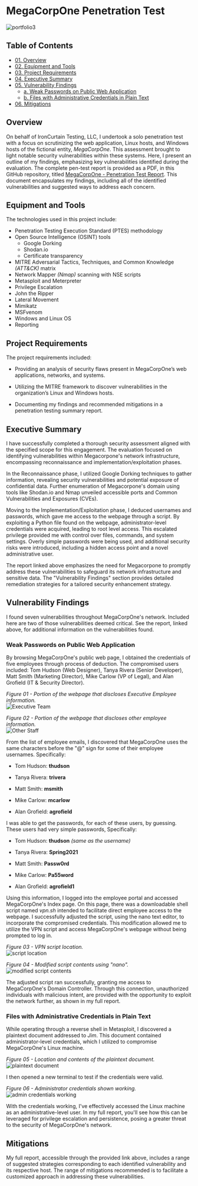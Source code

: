 # MegaCorpOne Penetration Test

![portfolio3](https://github.com/CJanecka/Projects_and_CTFs/assets/131223318/dee4c490-0fb5-4151-8556-5b4f990f849d)

## Table of Contents

  + [01. Overview](#Overview)
  + [02. Equipment and Tools](#Equipment-and-Tools)
  + [03. Project Requirements](#Project-Requirements)
  + [04. Executive Summary](#Executive-Summary)
  + [05. Vulnerability Findings](#Vulnerabilty-Findings)
    - [a. Weak Passwords on Public Web Application](#Weak-Passwords-on-Public-Web-Application)
    - [b. Files with Administrative Credentials in Plain Text](#Files-with-Administrative-Credentials-in-Plain-Text)
  + [06. Mitigations](#Mitigations)

## Overview

On behalf of IronCurtain Testing, LLC, I undertook a solo penetration test with a focus on scrutinizing the web application, Linux hosts, and Windows hosts of the fictional entity, *MegaCorpOne*. This assessment brought to light notable security vulnerabilities within these systems. Here, I present an outline of my findings, emphasizing key vulnerabilities identified during the evaluation. The complete pen-test report is provided as a PDF, in this GitHub repository, titled [MegaCorpOne - Penetration Test Report](https://github.com/CJanecka/Projects_and_CTFs/files/14173862/MegaCorpOne.-.Penetration.Test.Report_Collin.Janecka.pdf). This document encapsulates my findings, including all of the identified vulnerabilities and suggested ways to address each concern.

## Equipment and Tools

The technologies used in this project include:

  + Penetration Testing Execution Standard (PTES) methodology
  + Open Source Intelligence (OSINT) tools
    - Google Dorking
    - Shodan.io
    - Certificate transparency
  + MITRE Adversarial Tactics, Techniques, and Common Knowledge *(ATT&CK)* matrix
  + Network Mapper *(Nmap)* scanning with NSE scripts
  + Metasploit and Meterpreter
  + Privilege Escalation
  + John the Ripper
  + Lateral Movement
  + Mimikatz
  + MSFvenom
  + Windows and Linux OS
  + Reporting

## Project Requirements

The project requirements included:

  + Providing an analysis of security flaws present in MegaCorpOne’s web applications, networks, and systems.

  + Utilizing the MITRE framework to discover vulnerabilities in the organization’s Linux and Windows hosts.

  + Documenting my findings and recommended mitigations in a penetration testing summary report.

## Executive Summary

I have successfully completed a thorough security assessment aligned with the specified scope for this engagement. The evaluation focused on identifying vulnerabilities within Megacorpone's network infrastructure, encompassing reconnaissance and implementation/exploitation phases.

In the Reconnaissance phase, I utilized Google Dorking techniques to gather information, revealing security vulnerabilities and potential exposure of confidential data. Further enumeration of Megacorpone's domain using tools like Shodan.io and Nmap unveiled accessible ports and Common Vulnerabilities and Exposures (CVEs).

Moving to the Implementation/Exploitation phase, I deduced usernames and passwords, which gave me access to the webpage through a script. By exploiting a Python file found on the webpage, administrator-level credentials were acquired, leading to root level access. This escalated privilege provided me with control over files, commands, and system settings. Overly simple passwords were being used, and additional security risks were introduced, including a hidden access point and a novel administrative user.

The report linked above emphasizes the need for Megacorpone to promptly address these vulnerabilities to safeguard its network infrastructure and sensitive data. The "Vulnerability Findings" section provides detailed remediation strategies for a tailored security enhancement strategy. 

## Vulnerability Findings

I found seven vulnerabilities throughout MegaCorpOne's network. Included here are two of those vulnerabilities deemed critical. See the report, linked above, for additional information on the vulnerabilities found.

### Weak Passwords on Public Web Application

By browsing MegaCorpOne's public web page, I obtained the credentials of five employees through process of deduction. The compromised users included: Tom Hudson (Web Designer), Tanya Rivera (Senior Developer), Matt Smith (Marketing Director), Mike Carlow (VP of Legal), and Alan Grofield (IT & Security Director).

*Figure 01 - Portion of the webpage that discloses Executive Employee information.*                                          
![Executive Team](https://github.com/CJanecka/Projects_and_CTFs/assets/131223318/93901eb0-a930-417c-8b68-31cc10a6baa7)

*Figure 02 - Portion of the webpage that discloses other employee information.*                                              
![Other Staff](https://github.com/CJanecka/Projects_and_CTFs/assets/131223318/b6a5c337-278c-4160-8e58-219d2a3f3ddd)

From the list of employee emails, I discovered that MegaCorpOne uses the same characters before the "@" sign for some of their employee usernames. Specifically:

  + Tom Hudson: **thudson**
    
  + Tanya Rivera: **trivera**
    
  + Matt Smith: **msmith**
    
  + Mike Carlow: **mcarlow**
    
  + Alan Grofield: **agrofield**
    
I was able to get the passwords, for each of these users, by guessing. These users had very simple passwords, Specifically:

  + Tom Hudson: **thudson** *(same as the username)*
    
  + Tanya Rivera: **Spring2021**
    
  + Matt Smith: **Passw0rd**
    
  + Mike Carlow: **Pa55word**
    
  + Alan Grofield: **agrofield1**
    
Using this information, I logged into the employee portal and accessed MegaCorpOne's Index page. On this page, there was a downloadable shell script named *vpn.sh* intended to facilitate direct employee access to the webpage. I successfully adjusted the script, using the nano text editor, to incorporate the compromised credentials. This modification allowed me to utilize the VPN script and access MegaCorpOne's webpage without being prompted to log in.

*Figure 03 - VPN script location.*                                                                          
![script location](https://github.com/CJanecka/Projects_and_CTFs/assets/131223318/7869cfa9-df4f-44ce-9156-4412bea61f1d)

*Figure 04 - Modified script contents using "nano".*                                                                                
![modified script contents](https://github.com/CJanecka/Projects_and_CTFs/assets/131223318/9a7057c8-4d58-4747-9129-0b80fd8e7448)

The adjusted script ran successfully, granting me access to MegaCorpOne's Domain Controller. Through this connection, unauthorized individuals with malicious intent, are provided with the opportunity to exploit the network further, as shown in my full report.

### Files with Administrative Credentials in Plain Text

While operating through a reverse shell in Metasploit, I discovered a plaintext document addressed to *Jim*. This document contained administrator-level credentials, which I utilized to compromise MegaCorpOne's Linux machine.

*Figure 05 - Location and contents of the plaintext document.*                                                                          
![plaintext document](https://github.com/CJanecka/Projects_and_CTFs/assets/131223318/b42dd20b-2d10-4da1-94a5-ebfb7ea171cc)

I then opened a new terminal to test if the credentials were valid.

*Figure 06 - Administrator credentials shown working.*                                                                                      
![admin credentials working](https://github.com/CJanecka/Projects_and_CTFs/assets/131223318/64f5af79-5c13-4191-8b69-e3f04dad7f9f)

With the credentials working, I've effectively accessed the Linux machine as an administrative-level user. In my full report, you'll see how this can be leveraged for privilege escalation and persistence, posing a greater threat to the security of MegaCorpOne's network.

## Mitigations

My full report, accessible through the provided link above, includes a range of suggested strategies corresponding to each identified vulnerability and its respective host. The range of mitigations recommended is to facilitate a customized approach in addressing these vulnerabilities.
